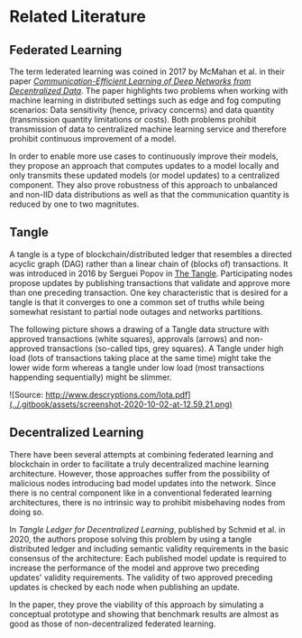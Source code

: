 # Related Literature

## Federated Learning

The term lederated learning was coined in 2017 by McMahan et al. in their paper [_Communication-Efficient Learning of Deep Networks from Decentralized Data_](https://arxiv.org/abs/1602.05629). The paper highlights two problems when working with machine learning in distributed settings such as edge and fog computing scenarios: Data sensitivity \(hence, privacy concerns\) and data quantity \(transmission quantity limitations or costs\). Both problems prohibit transmission of data to centralized machine learning service and therefore prohibit continuous improvement of a model. 

In order to enable more use cases to continuously improve their models, they propose an approach that computes updates to a model locally and only transmits these updated models \(or model updates\) to a centralized component. They also prove robustness of this approach to unbalanced and non-IID data distributions as well as that the communication quantity is reduced by one to two magnitutes.

## Tangle

A tangle is a type of blockchain/distributed ledger that resembles a directed acyclic graph \(DAG\) rather than a linear chain of \(blocks of\) transactions. It was introduced in 2016 by Serguei Popov in [The Tangle](www.descryptions.com/Iota.pdf). Participating nodes propose updates by publishing transactions that validate and approve more than one preceding transaction. One key characteristic that is desired for a tangle is that it converges to one a common set of truths while being somewhat resistant to partial node outages and networks partitions.

The following picture shows a drawing of a Tangle data structure with approved transactions \(white squares\), approvals \(arrows\) and non-approved transactions \(so-called tips, grey squares\). A Tangle under high load \(lots of transactions taking place at the same time\) might take the lower wide form whereas a tangle under low load \(most transactions happending sequentially\) might be slimmer.  

![Source: http://www.descryptions.com/Iota.pdf](../.gitbook/assets/screenshot-2020-10-02-at-12.59.21.png)

## Decentralized Learning

There have been several attempts at combining federated learning and blockchain in order to facilitate a truly decentralized machine learning architecture. However, those approaches suffer from the possibility of malicious nodes introducing bad model updates into the network. Since there is no central component like in a conventional federated learning architectures, there is no intrinsic way to prohibit misbehaving nodes from doing so.

In _Tangle Ledger for Decentralized Learning_, published by Schmid et al. in 2020, the authors propose solving this problem by using a tangle distributed ledger and including semantic validity requirements in the basic consensus of the architecture: Each published model update is required to increase the performance of the model and approve two preceding updates' validity requirements. The validity of two approved preceding updates is checked by each node when publishing an update.

In the paper, they prove the viability of this approach by simulating a conceptual prototype and showing that benchmark results are almost as good as those of non-decentralized federated learning. 

